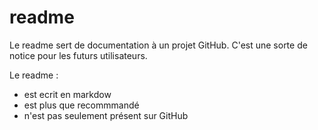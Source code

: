 # readme

Le readme sert de documentation à un projet GitHub. C'est une sorte de notice pour les futurs utilisateurs.

Le readme : 
- est ecrit en markdow
- est plus que recommmandé
- n'est pas seulement présent sur GitHub